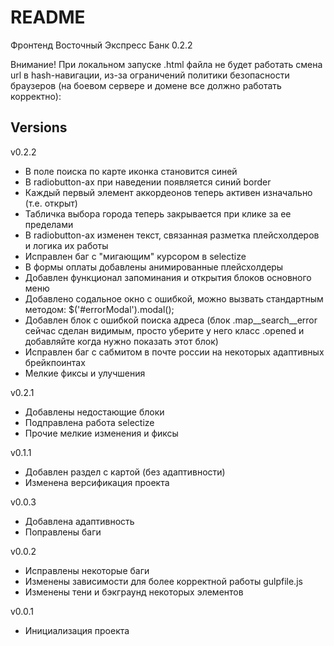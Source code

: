 # README #

Фронтенд Восточный Экспресс Банк 0.2.2

Внимание! При локальном запуске .html файла не будет работать смена url в hash-навигации, из-за ограничений политики безопасности браузеров (на боевом сервере и домене все должно работать корректно):


## Versions ##

v0.2.2
- В поле поиска по карте иконка становится синей
- В radiobutton-ах при наведении появляется синий border
- Каждый первый элемент аккордеонов теперь активен изначально (т.е. открыт)
- Табличка выбора города теперь закрывается при клике за ее пределами
- В radiobutton-ах изменен текст, связанная разметка плейсхолдеров и логика их работы
- Исправлен баг с "мигающим" курсором в selectize
- В формы оплаты добавлены анимированные плейсхолдеры
- Добавлен функционал запоминания и открытия блоков основного меню
- Добавлено содальное окно с ошибкой, можно вызвать стандартным методом: $('#errorModal').modal();
- Добавлен блок с ошибкой поиска адреса (блок .map__search__error сейчас сделан видимым, просто уберите у него класс .opened и добавляйте когда нужно показать этот блок)
- Исправлен баг с сабмитом в почте россии на некоторых адаптивных брейкпоинтах
- Мелкие фиксы и улучшения

v0.2.1
- Добавлены недостающие блоки
- Подправлена работа selectize
- Прочие мелкие изменения и фиксы

v0.1.1
- Добавлен раздел с картой (без адаптивности)
- Изменена версификация проекта

v0.0.3
- Добавлена адаптивность
- Поправлены баги

v0.0.2

- Исправлены некоторые баги
- Изменены зависимости для более корректной работы gulpfile.js
- Изменены тени и бэкграунд некоторых элементов

v0.0.1

- Инициализация проекта
